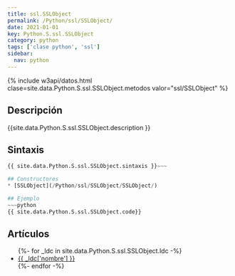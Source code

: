 ```yaml
---
title: ssl.SSLObject
permalink: /Python/ssl/SSLObject/
date: 2021-01-01
key: Python.S.ssl.SSLObject
category: python
tags: ['clase python', 'ssl']
sidebar: 
  nav: python
---
```


{% include w3api/datos.html clase=site.data.Python.S.ssl.SSLObject.metodos valor="ssl/SSLObject" %}

## Descripción
{{site.data.Python.S.ssl.SSLObject.description }}

## Sintaxis
~~~python
{{ site.data.Python.S.ssl.SSLObject.sintaxis }}~~~

## Constructores
* [SSLObject](/Python/ssl/SSLObject/SSLObject/)

## Ejemplo
~~~python
{{ site.data.Python.S.ssl.SSLObject.code}}
~~~

## Artículos
<ul>
{%- for _ldc in site.data.Python.S.ssl.SSLObject.ldc -%}
   <li>
       <a href="{{_ldc['url'] }}">{{ _ldc['nombre'] }}</a>
   </li>
{%- endfor -%}
</ul>
